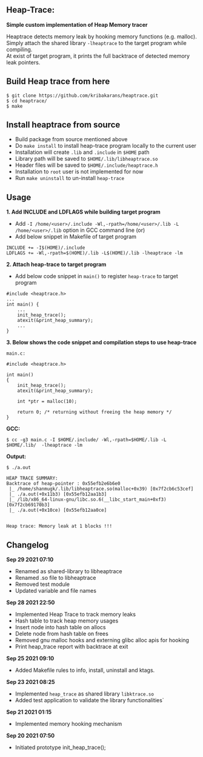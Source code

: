 
## Heap-Trace:
**Simple custom implementation of Heap Memory tracer**

Heaptrace detects memory leak by hooking memory functions (e.g. malloc).<br>
Simply attach the shared library ```-lheaptrace``` to the target program while compiling.<br>
At exist of target program, it prints the full backtrace of detected memory leak pointers.<br>

## Build Heap trace from here
```
$ git clone https://github.com/kribakarans/heaptrace.git
$ cd heaptrace/
$ make
```

## Install heaptrace from source
- Build package from source mentioned above
- Do ```make install``` to install heap-trace program locally to the current user
- Installation will create ```.lib``` and ```.include``` in ```$HOME``` path
- Library path will be saved to ```$HOME/.lib/libheaptrace.so```
- Header files will be saved to ```$HOME/.include/heaptrace.h```
- Installation to ```root``` user is not implemented for now
- Run ```make uninstall``` to un-install ```heap-trace```

## Usage
**1. Add INCLUDE and LDFLAGS while building target program**
- Add ```-I /home/<user>/.include -Wl,-rpath=/home/<user>/.lib -L /home/<user>/.lib``` option in GCC command line
    (or)
- Add below snippet in Makefile of target program
```
INCLUDE += -I$(HOME)/.include
LDFLAGS += -Wl,-rpath=$(HOME)/.lib -L$(HOME)/.lib -lheaptrace -lm
``` 

**2. Attach heap-trace to target program**
- Add below code snippet in ```main()``` to register ```heap-trace``` to target program
```
#include <heaptrace.h>
...
int main() {
	...
    init_heap_trace();
    atexit(&print_heap_summary);
	...
}
```

**3. Below shows the code snippet and compilation steps to use heap-trace**
```
main.c:

#include <heaptrace.h>

int main()
{
	init_heap_trace();
	atexit(&print_heap_summary);

	int *ptr = malloc(10);
	
	return 0; /* returning without freeing the heap memory */
}
```
**GCC:**
```
$ cc -g3 main.c -I $HOME/.include/ -Wl,-rpath=$HOME/.lib -L $HOME/.lib/  -lheaptrace -lm
```

**Output:**
```
$ ./a.out 

HEAP TRACE SUMMARY:
Backtrace of heap-pointer : 0x55efb2e6b6e0
 |_ /home/shanmugk/.lib/libheaptrace.so(malloc+0x39) [0x7f2cb6c53cef]
 |_ ./a.out(+0x11b3) [0x55efb12aa1b3]
 |_ /lib/x86_64-linux-gnu/libc.so.6(__libc_start_main+0xf3) [0x7f2cb69170b3]
 |_ ./a.out(+0x10ce) [0x55efb12aa0ce]


Heap trace: Memory leak at 1 blocks !!!
```

## Changelog

**Sep 29 2021 07:10**
- Renamed as shared-library to libheaptrace
- Renamed .so file to libheaptrace
- Removed test module
- Updated variable and file names

**Sep 28 2021 22:50**
- Implemented Heap Trace to track memory leaks
- Hash table to track heap memory usages
- Insert node into hash table on allocs
- Delete node from hash table on frees
- Removed gnu malloc hooks and externing glibc alloc apis for hooking 
- Print heap_trace report with backtrace at exit

**Sep 25 2021 09:10**
- Added Makefile rules to info, install, uninstall and ktags.

**Sep 23 2021 08:25**
- Implemented ```heap_trace``` as shared library ```libktrace.so```
- Added test application to validate the library functionalities`

**Sep 21 2021 01:15**
- Implemented memory hooking mechanism

**Sep 20 2021 07:50**
- Initiated prototype init_heap_trace();

